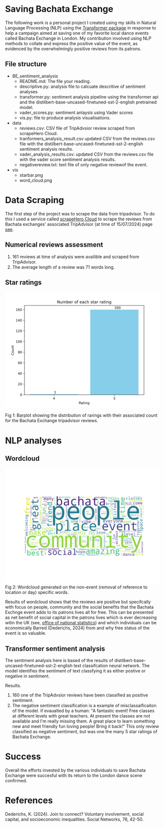    # Saving Bachata Exchange

The following work is a personal project I created using my skills in Natural Language Processing (NLP) using the [Transformer package](https://huggingface.co/) in  response to help a campaign aimed at saving one of my favorite local dance events called Bachata Exchange in London. My contribution involved using NLP methods to collate and express the positive value of the event, as evidenced by the overwhelmingly positive reviews from its patrons.

## File structure

- BE_sentiment_analysis
   - README.md: The file your reading.
   - descriptive.py: analysis file to calcuate descritive of sentiment analyses
   - transformer.py: sentiment analysis pipeline using the transformer api and the distilbert-base-uncased-finetuned-sst-2-english pretrained model.
   - vader_scores.py: sentiment anlaysis using Vader scores
   - vis.py: file to produce analysis visualisations.
- data
   - reviews.csv: CSV file of TripAdvsior review scraped from scrapeHero Cloud.
   - tranformers_analysis_result.csv updated CSV from the reviews.csv file with the distilbert-base-uncased-finetuned-sst-2-english sentiment analysis results.
   - vader_analysis_results.csv: updated CSV from the reviews.csv file with the vader score sentiment analysis results.
   - negativereview.txt: text file of only negative reviewof the event.
- vis
   - starbar.png 
   - word_cloud.png  

# Data Scraping
The first step of the project was to scrape the data from tripadvisor. To do this I used a service called [scrapeHero Cloud](https://cloud.scrapehero.com/crawlers) to scrape the reviews from Bachata exchanges' associated TripAdvisor (at time of 15/07/2024) page [see](https://www.tripadvisor.co.uk/Attraction_Review-g186338-d26663269-Reviews-Bachata_Exchange-London_England.html).

## Numerical reviews assessment

1. 161 reviews at time of analysis were availible and scraped from TripAdvisor.
2. The average length of a review was 71 words long.


## Star ratings
![starbar](vis/starbar.png)

Fig 1: Barplot showing the distribution of rarings with their associated count for the Bachata Exchange tripadvisor reviews.


# NLP analyses

## Wordcloud
![wordcloud](vis/word_cloud.png)
Fig 2: Wordcloud generated on the non-event (removal of reference to location or day) specific words.

Results of wordcloud shows that the reviews are positive but specifcally with focus on people, community and the social benefits that the Bachata Exchnge event adds to its patrons lives all for free. This can be presented as net benefit of social capital in the patrons lives which is ever decreasing witin the UK (see, [office of national statistics](https://www.gov.uk/government/statistics/social-capital-in-the-uk-2022)) and which individuals can be economically Barred (Dederichs, 2024) from and why free status of the event is so valuable.

## Transformer sentiment analysis

The sentiment analysis here is based of the results of distilbert-base-uncased-finetuned-sst-2-english text classifcation neural network. The model identifies the sentiment of text classfying it as either postive or negative in sentiment.

Results.
1. 160 one of the TripAdvsior reviews have been classified as positive sentiment.
2. The negative sentiment classification is a example of misclassaificaiton of the model. 
 if evaualted by a human: "A fantastic event! Free classes at different levels with great teachers. At present the classes are not available and I'm really missing them. A great place to learn something new and meet friendly fun loving people! Bring it back!" This only review classified as negative sentiment, but was one the many 5 star ratings of Bachata Exchange.

# Success
Overall the efforts invested by the various individuals to save Bachata Exchange were succesful with its return to the London dance scene confirmed.

# References
Dederichs, K. (2024). Join to connect? Voluntary involvement, social capital, and socioeconomic inequalities. Social Networks, 76, 42-50.
